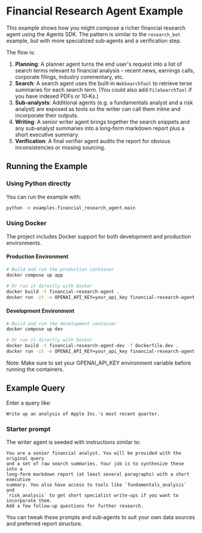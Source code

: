 # Financial Research Agent Example

This example shows how you might compose a richer financial research agent using the Agents SDK. The pattern is similar to the `research_bot` example, but with more specialized sub‑agents and a verification step.

The flow is:

1. **Planning**: A planner agent turns the end user's request into a list of search terms relevant to financial analysis – recent news, earnings calls, corporate filings, industry commentary, etc.
2. **Search**: A search agent uses the built‑in `WebSearchTool` to retrieve terse summaries for each search term. (You could also add `FileSearchTool` if you have indexed PDFs or 10‑Ks.)
3. **Sub‑analysts**: Additional agents (e.g. a fundamentals analyst and a risk analyst) are exposed as tools so the writer can call them inline and incorporate their outputs.
4. **Writing**: A senior writer agent brings together the search snippets and any sub‑analyst summaries into a long‑form markdown report plus a short executive summary.
5. **Verification**: A final verifier agent audits the report for obvious inconsistencies or missing sourcing.

## Running the Example

### Using Python directly

You can run the example with:

```bash
python -m examples.financial_research_agent.main
```

### Using Docker

The project includes Docker support for both development and production environments.

#### Production Environment
```bash
# Build and run the production container
docker compose up app

# Or run it directly with Docker
docker build -t financial-research-agent .
docker run -it -e OPENAI_API_KEY=your_api_key financial-research-agent
```

#### Development Environment
```bash
# Build and run the development container
docker compose up dev

# Or run it directly with Docker
docker build -t financial-research-agent-dev -f Dockerfile.dev .
docker run -it -e OPENAI_API_KEY=your_api_key financial-research-agent-dev
```

Note: Make sure to set your OPENAI_API_KEY environment variable before running the containers.

## Example Query

Enter a query like:

```
Write up an analysis of Apple Inc.'s most recent quarter.
```

### Starter prompt

The writer agent is seeded with instructions similar to:

```
You are a senior financial analyst. You will be provided with the original query
and a set of raw search summaries. Your job is to synthesize these into a
long‑form markdown report (at least several paragraphs) with a short executive
summary. You also have access to tools like `fundamentals_analysis` and
`risk_analysis` to get short specialist write‑ups if you want to incorporate them.
Add a few follow‑up questions for further research.
```

You can tweak these prompts and sub‑agents to suit your own data sources and preferred report structure.
